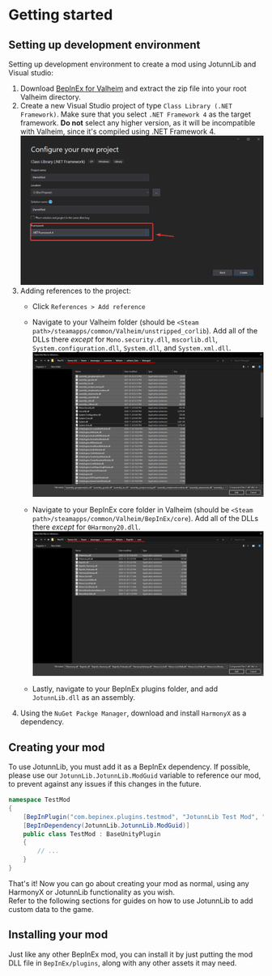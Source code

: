# Getting started


## Setting up development environment
Setting up development environment to create a mod using JotunnLib and Visual studio:

1. Download [BepInEx for Valheim](https://valheim.thunderstore.io/package/denikson/BepInExPack_Valheim/) and extract the zip file into your root Valheim directory.
2. Create a new Visual Studio project of type `Class Library (.NET Framework)`. Make sure that you select `.NET Framework 4` as the target framework. **Do not** select any higher version, as it will be incompatible with Valheim, since it's compiled using .NET Framework 4.
![Creating a new project](../images/getting-started/vs-create-proj.png "Creating a new project")
3. Adding references to the project:
    - Click `References > Add reference`

    - Navigate to your Valheim folder (should be `<Steam path>/steamapps/common/Valheim/unstripped_corlib`). Add all of the DLLs there _except_ for `Mono.security.dll`, `mscorlib.dll`, `System.configuration.dll`, `System.dll`, and `System.xml.dll`.
    ![Adding Valheim Assemblies](../images/getting-started/vs-valheim-assemblies.png "Adding Valheim Assemblies")
    
    - Navigate to your BepInEx core folder in Valheim (should be `<Steam path>/steamapps/common/Valheim/BepInEx/core`). Add all of the DLLs there _except_ for `0Harmony20.dll`.
    ![Adding BepInEx Assemblies](../images/getting-started/vs-bepinex-assemblies.png "Adding BepInEx Assemblies")

    - Lastly, navigate to your BepInEx plugins folder, and add `JotunnLib.dll` as an assembly.
4. Using the `NuGet Packge Manager`, download and install `HarmonyX` as a dependency.

## Creating your mod
To use JotunnLib, you must add it as a BepInEx dependency. If possible, please use our `JotunnLib.JotunnLib.ModGuid` variable to reference our mod, to prevent against any issues if this changes in the future.

```cs
namespace TestMod
{
    [BepInPlugin("com.bepinex.plugins.testmod", "JotunnLib Test Mod", "0.0.1")]
    [BepInDependency(JotunnLib.JotunnLib.ModGuid)]
    public class TestMod : BaseUnityPlugin
    {
        // ...
    }
}
```

That's it! Now you can go about creating your mod as normal, using any HarmonyX or JotunnLib functionality as you wish.  
Refer to the following sections for guides on how to use JotunnLib to add custom data to the game.

## Installing your mod
Just like any other BepInEx mod, you can install it by just putting the mod DLL file in `BepInEx/plugins`, along with any other assets it may need.